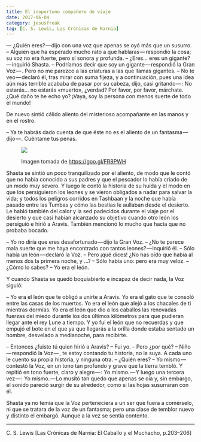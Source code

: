 ```yaml
---
title: El inoportuno compañero de viaje
date: 2017-06-04
category: jesusfreak
tag: [C. S. Lewis, Las Crónicas de Narnia]
---
```


— ¿Quién eres? — dijo con una voz que apenas se oyó más que un susurro.
– Alguien que ha esperado mucho rato a que hablaras — respondió la cosa; su voz no era fuerte, pero sí sonora y profunda.
– ¿Eres… eres un gigante? — inquirió Shasta.
– Podríamos decir que soy un gigante — respondió la Gran Voz — . Pero no me parezco a las criaturas a las que llamas gigantes.
– No te veo — declaró él, tras mirar con suma fijeza, y a continuación, pues una idea aún más terrible acababa de pasar por su cabeza, dijo, casi gritando — : No estarás… no estarás «muerto», ¿verdad? Por favor, por favor, márchate. ¿Qué daño te he echo yo? ¡Vaya, soy la persona con menos suerte de todo el mundo!

De nuevo sintió cálido aliento del misterioso acompañante en las manos y en el rostro.

– Ya te habrás dado cuenta de que éste no es el aliento de un fantasma — dijo — . Cuéntame tus penas.

<figure>

![](https://cdn-images-1.medium.com/max/600/1*Qhon2Bozxnm5EIA_0E_yoA.png)

<figcaption>

Imagen tomada de https://goo.gl/FR8PWH

</figcaption>

</figure>

Shasta se sintió un poco tranquilizado por el aliento, de modo que le contó que no había conocido a sus padres y que el pescador lo había criado de un modo muy severo. Y luego le contó la historia de su huida y el modo en que los persiguieron los leones y se vieron obligados a nadar para salvar la vida; y todos los peligros corridos en Tashbaan y la noche que había pasado entre las Tumbas y cómo las bestias le aullaban desde el desierto. Le habló también del calor y la sed padecidos durante el viaje por el desierto y que casi habían alcanzado su objetivo cuando otro león los persiguió e hirió a Aravis. También mencionó lo mucho que hacía que no probaba bocado.

– Yo no diría que eres desafortunado — dijo la Gran Voz.
– ¿No te parece mala suerte que me haya encontrado con tantos leones? — inquirió él.
– Sólo había un león — declaró la Voz.
– Pero ¡qué dices! ¿No has oído que había al menos dos la primera noche, y …?
– Sólo había uno: pero era muy veloz.
– ¿Cómo lo sabes?
– Yo era el león.

Y cuando Shasta se quedó boquiabierto e incapaz de decir nada, la Voz siguió:

– Yo era el león que te obligó a unirte a Aravis. Yo era el gato que te consoló entre las casas de los muertos. Yo era el león que alejó a los chacales de ti mientras dormías. Yo era el león que dio a los caballos las renovadas fuerzas del miedo durante los dos últimos kilómetros para que pudieran llegar ante el rey Lune a tiempo. Y yo fui el león que no recuerdas y que empujó el bote en el que ya que llegarás a la orilla donde estaba sentado un hombre, desvelado a medianoche, para recibirte.

– Entonces ¿fuiste tú quien hirió a Aravis?
– Fui yo.
– Pero ¿por qué?
– Niño — respondió la Voz — , te estoy contando tu historia, no la suya. A cada uno le cuento su propia historia, y ninguna otra.
– ¿Quién eres?
– Yo mismo — contestó la Voz, en un tono tan profundo y grave que la tierra tembló. Y repitió en tono fuerte, claro y alegre — : Yo mismo. — Y luego una tercera vez — : Yo mismo. — Lo musitó tan quedo que apenas se oía y, sin embargo, el sonido pareció surgir de su alrededor, como si las hojas susurraran con él.

Shasta ya no temía que la Voz perteneciera a un ser que fuera a comérselo, ni que se tratara de la voz de un fantasma; pero una clase de temblor nuevo y distinto el embargó. Aunque a la vez se sentía contento.

* * *

C. S. Lewis [Las Crónicas de Narnia: El Caballo y el Muchacho, p.203–206]

